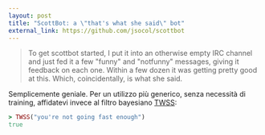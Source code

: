 ```yaml
---
layout: post
title: "ScottBot: a \"that's what she said\" bot"
external_link: https://github.com/jsocol/scottbot
---
```


> To get scottbot started, I put it into an otherwise empty IRC channel and just fed it a few "funny" and "notfunny" messages, giving it feedback on each one. Within a few dozen it was getting pretty good at this. Which, coincidentally, is what she said.

Semplicemente geniale. Per un utilizzo più generico, senza necessità di training, affidatevi invece al filtro bayesiano [TWSS](https://github.com/bvandenbos/twss):

```ruby
> TWSS("you're not going fast enough")
true
```

